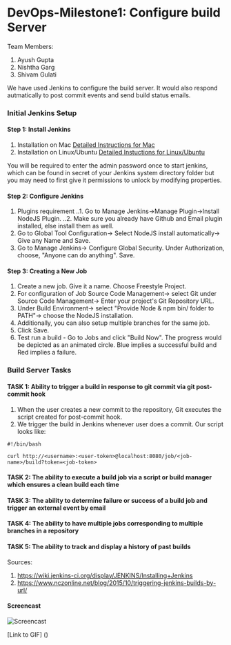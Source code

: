 # DevOps-Milestone1: Configure build Server

Team Members:

1. Ayush Gupta
2. Nishtha Garg
3. Shivam Gulati

We have used Jenkins to configure the build server. It would also respond autmatically to post commit events and send build status emails.
### Initial Jenkins Setup

#### Step 1: Install Jenkins

1. Installation on Mac
[Detailed Instructions for Mac](https://wiki.wocommunity.org/display/documentation/Installing+and+Configuring+Jenkins)
2. Installation on Linux/Ubuntu
[Detailed Instuctions for Linux/Ubuntu](https://wiki.jenkins-ci.org/display/JENKINS/Installing+Jenkins+on+Ubuntu)

You will be required to enter the admin password once to start jenkins, which can be found in secret of your Jenkins system directory folder but you may need to first give it permissions to unlock by modifying properties.

#### Step 2: Configure Jenkins

1. Plugins requirement
..1. Go to Manage Jenkins->Manage Plugin->Install NodeJS Plugin.
..2. Make sure you already have Github and Email plugin installed, else install them as well.
2. Go to Global Tool Configuration-> Select NodeJS install automatically-> Give any Name and Save.
3. Go to Manage Jenkins-> Configure Global Security. Under Authorization, choose, "Anyone can do anything". Save.

#### Step 3: Creating a New Job

1. Create a new job. Give it a name. Choose Freestyle Project.
2. For configuration of Job
   Source Code Management-> select Git under Source Code Management-> Enter your project's Git Repository URL.
3. Under Build Environment-> select "Provide Node & npm bin/ folder to PATH"-> choose the NodeJS installation.
4. Additionally, you can also setup multiple branches for the same job.
5. Click Save.
5. Test run a build - Go to Jobs and click "Build Now". The progress would be depicted as an animated circle. Blue implies a successful build and Red implies a failure.

### Build Server Tasks

#### TASK 1: Ability to trigger a build in response to git commit via git post-commit hook

1. When the user creates a new commit to the repository, Git executes the script created for post-commit hook.
2. We trigger the build in Jenkins whenever user does a commit. Our script looks like:

```
#!/bin/bash

curl http://<username>:<user-token>@localhost:8080/job/<job-name>/build?token=<job-token>
```

#### TASK 2: The ability to execute a build job via a script or build manager which ensures a clean build each time

#### TASK 3: The ability to determine failure or success of a build job and trigger an external event  by email

#### TASK 4: The ability to have multiple jobs corresponding to multiple branches in a repository

#### TASK 5: The ability to track and display a history of past builds

Sources:

1. https://wiki.jenkins-ci.org/display/JENKINS/Installing+Jenkins
2. https://www.nczonline.net/blog/2015/10/triggering-jenkins-builds-by-url/

#### Screencast

![Screencast]()

[Link to GIF] ()
